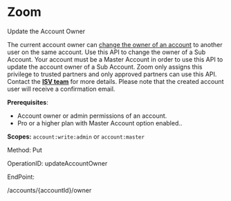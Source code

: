 #     Zoom


Update the Account Owner

The current account owner can [change the owner of an account](https://support.zoom.us/hc/en-us/articles/115005686983-Change-Account-Owner) to another user on the same account. Use this API to change the owner of a Sub Account.
 Your account must be a Master Account in order to use this API to update the account owner of a Sub Account. Zoom only assigns this privilege to trusted partners and only approved partners can use this API. Contact the [**ISV team**](https://zoom.us/plan/api) for more details. Please note that the created account user will receive a confirmation email.

**Prerequisites**:
* Account owner or admin permissions of an account.
* Pro or a higher plan with Master Account option enabled..

**Scopes:**  `account:write:admin` or `account:master`
 

Method: Put

OperationID: updateAccountOwner

EndPoint:

/accounts/{accountId}/owner
